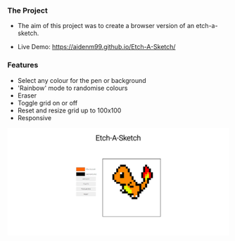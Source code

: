 ### The Project

- The aim of this project was to create a browser version of an etch-a-sketch.

- Live Demo: https://aidenm99.github.io/Etch-A-Sketch/

### Features

- Select any colour for the pen or background
- 'Rainbow' mode to randomise colours
- Eraser
- Toggle grid on or off
- Reset and resize grid up to 100x100
- Responsive

![](./Etch-A-Sketch.png)

